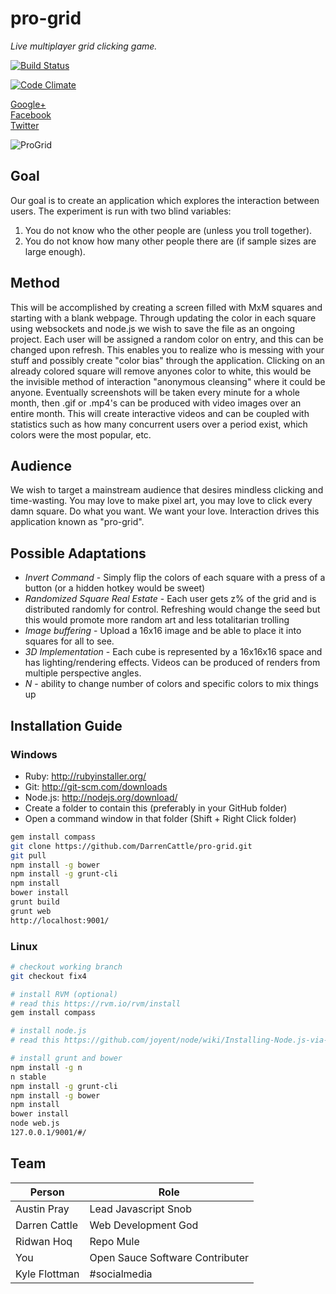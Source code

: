 pro-grid
===
_Live multiplayer grid clicking game._

[![Build Status](https://travis-ci.org/ridhoq/pro-grid.png?branch=master)](https://travis-ci.org/ridhoq/pro-grid)

[![Code Climate](https://codeclimate.com/github/ridhoq/pro-grid.png)](https://codeclimate.com/github/ridhoq/pro-grid)

[Google+](https://plus.google.com/+ProgridIoofficial)  
[Facebook](https://www.facebook.com/ProGrid)  
[Twitter](https://twitter.com/Pro_Grid)

![ProGrid](http://cdn.progrid.io/progrid-logo-360.png)

Goal
---
Our goal is to create an application which explores the interaction between users.
The experiment is run with two blind variables:
 1. You do not know who the other people are (unless you troll together).
 2. You do not know how many other people there are (if sample sizes are large enough).

Method
---
This will be accomplished by creating a screen filled with MxM squares and starting with a blank webpage.
Through updating the color in each square using websockets and node.js we wish to save the file as an ongoing project. Each user will be assigned a random color on entry, and this can be changed upon refresh. This enables you to realize who is messing with your stuff and possibly create "color bias" through the application. Clicking on an already colored square will remove anyones color to white, this would be the invisible method of interaction "anonymous cleansing" where it could be anyone.
Eventually screenshots will be taken every minute for a whole month, then .gif or .mp4's can be produced with video images over an entire month. This will create interactive videos and can be coupled with statistics such as how many concurrent users over a period exist, which colors were the most popular, etc.

Audience
---
We wish to target a mainstream audience that desires mindless clicking and time-wasting. You may love to make pixel art, you may love to click every damn square. Do what you want. We want your love. Interaction drives this application known as "pro-grid".

Possible Adaptations
---
 - _Invert Command_ - Simply flip the colors of each square with a press of a button (or a hidden hotkey would be sweet)
 - _Randomized Square Real Estate_ - Each user gets z% of the grid and is distributed randomly for control. Refreshing would change the seed but this would promote more random art and less totalitarian trolling
 - _Image buffering_ - Upload a 16x16 image and be able to place it into squares for all to see.
 - _3D Implementation_ - Each cube is represented by a 16x16x16 space and has lighting/rendering effects. Videos can be produced of renders from multiple perspective angles.
 - _N_ - ability to change number of colors and specific colors to mix things up

Installation Guide
---
### Windows
 - Ruby: http://rubyinstaller.org/
 - Git: http://git-scm.com/downloads
 - Node.js: http://nodejs.org/download/
 - Create a folder to contain this (preferably in your GitHub folder)
 - Open a command window in that folder (Shift + Right Click folder)

```bash
gem install compass
git clone https://github.com/DarrenCattle/pro-grid.git
git pull
npm install -g bower
npm install -g grunt-cli
npm install
bower install
grunt build
grunt web
http://localhost:9001/
```

### Linux

```bash
# checkout working branch
git checkout fix4

# install RVM (optional)
# read this https://rvm.io/rvm/install
gem install compass

# install node.js
# read this https://github.com/joyent/node/wiki/Installing-Node.js-via-package-manager

# install grunt and bower
npm install -g n
n stable
npm install -g grunt-cli
npm install -g bower
npm install
bower install
node web.js
127.0.0.1/9001/#/
```

Team
---

Person | Role
--- | ---
Austin Pray | Lead Javascript Snob
Darren Cattle | Web Development God
Ridwan Hoq | Repo Mule
You | Open Sauce Software Contributer
Kyle Flottman | #socialmedia
